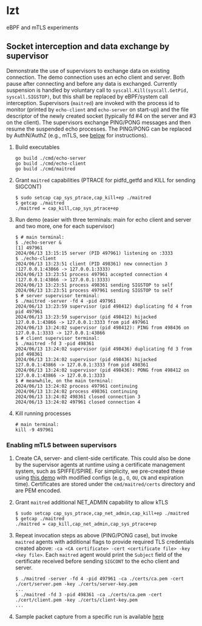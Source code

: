 # lzt

eBPF and mTLS experiments

## Socket interception and data exchange by supervisor

Demonstrate the use of supervisors to exchange data on existing connection. The demo
 connection uses an echo client and server. Both pause after connecting and before
 any data is exchanged. Currently suspension is handled by voluntary call to
 `syscall.Kill(syscall.GetPid, syscall.SIGSTOP)`, but this shall be replaced by
 eBPF/system call interception.
 Supervisors (`maitred`) are invoked with the process id to monitor (printed by
 `echo-client` and `echo-server` on start-up) and the file descriptor of the newly
 created socket (typically fd #4 on the server and #3 on the client).
 The supervisors exchange PING/PONG messages and then resume the suspended echo
 processes. The PING/PONG can be replaced by AuthN/AuthZ (e.g., mTLS, see
 [below](#enabling-mtls-between-supervisors) for instructions).

1. Build executables

   ```console
   go build ./cmd/echo-server
   go build ./cmd/echo-client
   go build ./cmd/maitred
   ```

1. Grant `maitred` capabilities (PTRACE for pidfd_getfd and KILL for sending SIGCONT)

   ```console
   $ sudo setcap cap_sys_ptrace,cap_kill+ep ./maitred
   $ getcap ./maitred
   ./maitred = cap_kill,cap_sys_ptrace+ep
   ```

1. Run demo (easier with three terminals: main for echo client and server and two more,
 one for each supervisor)

   ```console
   $ # main terminal:
   $ ./echo-server &
   [1] 497961
   2024/06/13 13:15:15 server (PID 497961) listening on :3333
   $ ./echo-client
   2024/06/13 13:23:51 client (PID 498361) new connection 3 (127.0.0.1:43866 -> 127.0.0.1:3333)
   2024/06/13 13:23:51 process 497961 accepted connection 4 (127.0.0.1:43866 -> 127.0.0.1:3333)
   2024/06/13 13:23:51 process 498361 sending SIGSTOP to self
   2024/06/13 13:23:51 process 497961 sending SIGSTOP to self
   $ # server supervisor terminal:
   $ ./maitred -server -fd 4 -pid 497961
   2024/06/13 13:23:59 supervisor (pid 498412) duplicating fd 4 from pid 497961
   2024/06/13 13:23:59 supervisor (pid 498412) hijacked 127.0.0.1:43866 -> 127.0.0.1:3333 from pid 497961
   2024/06/13 13:24:02 supervisor (pid 498412): PING from 498436 on 127.0.0.1:3333 -> 127.0.0.1:43866
   $ # client supervisor terminal:
   $ ./maitred -fd 3 -pid 498361
   2024/06/13 13:24:02 supervisor (pid 498436) duplicating fd 3 from pid 498361
   2024/06/13 13:24:02 supervisor (pid 498436) hijacked 127.0.0.1:43866 -> 127.0.0.1:3333 from pid 498361
   2024/06/13 13:24:02 supervisor (pid 498436): PONG from 498412 on 127.0.0.1:43866 -> 127.0.0.1:3333
   $ # meanwhile, on the main terminal:
   2024/06/13 13:24:02 process 497961 continuing
   2024/06/13 13:24:02 process 498361 continuing
   2024/06/13 13:24:02 498361 closed connection 3
   2024/06/13 13:24:02 497961 closed connection 4
   ```

1. Kill running processes

   ```console
   # main terminal:
   kill -9 497961
   ```

### Enabling mTLS between supervisors

1. Create CA, server- and client-side certificate. This could also be done by
 the supervisor agents at runtime using a certificate management system, such
 as SPIFFE/SPIRE. For simplicity, we pre-created these using [this demo][cfssl-demo]
 with modified configs (e.g., `O`, `OU`, `CN` and expiration time). Certificates
 are stored under the `cmd/maitred/certs` directory and are PEM encoded.

1. Grant `maitred` additional NET_ADMIN capability to allow kTLS

   ```console
   $ sudo setcap cap_sys_ptrace,cap_net_admin,cap_kill+ep ./maitred
   $ getcap ./maitred
   ./maitred = cap_kill,cap_net_admin,cap_sys_ptrace+ep
   ```

1. Repeat invocation steps as above (PING/PONG case), but invoke `maitred` agents
 with additional flags to provide required TLS credentials created above:
 `-ca <CA certificate> -cert <certificate file> -key <key file>`.
 Each `maitred` agent would print the `Subject` field of the certificate
 received before sending `SIGCONT` to the echo client and server.

   ```console
   $ ./maitred -server -fd 4 -pid 497961 -ca ./certs/ca.pem -cert ./cert/server.pem -key ./certs/server-key.pem
   ...
   $ ./maitred -fd 3 -pid 498361 -ca ./certs/ca.pem -cert ./cert/client.pem -key ./certs/client-key.pem
   ...
   ```

1. Sample packet capture from a specific run is available [here](./echo.cap)

[cfssl-demo]: https://github.com/mradile/cfssl-mtls-demo/
